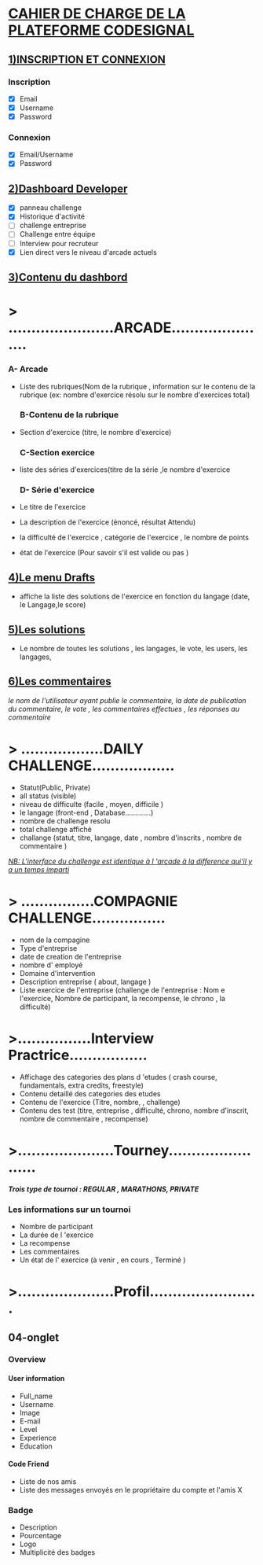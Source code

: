 #                        [CAHIER DE CHARGE DE LA PLATEFORME CODESIGNAL](https://github.com)

## [1)INSCRIPTION ET CONNEXION](https://github.com)

### Inscription

- [x] Email
- [x] Username
- [x] Password

### Connexion

- [x] Email/Username
- [x] Password

## [2)Dashboard Developer](https://github.com)

- [x] panneau challenge
- [x] Historique d'activité
- [ ] challenge entreprise
- [ ] Challenge entre équipe
- [ ] Interview pour recruteur
- [x] Lien direct vers le niveau d'arcade actuels

## [3)Contenu du dashbord](https://github.com)

#              > .......................ARCADE......................

  ### A- Arcade
   
- Liste des rubriques(Nom de la rubrique , information sur le contenu de la rubrique
        (ex: nombre d'exercice résolu sur le nombre d'exercices total)
	
  ### B-Contenu de la rubrique 
   
- Section d'exercice (titre, le nombre d'exercice)
	
  ### C-Section exercice
   
- liste des séries d'exercices(titre de la série ,le nombre d'exercice
	
  ### D- Série d'exercice
   
- Le titre de l'exercice
- La description de l'exercice (énoncé, résultat Attendu)
- la difficulté de l'exercice , catégorie de l'exercice , le nombre de points
- état de l'exercice (Pour savoir s'il est valide ou pas )

##                                [4)Le menu Drafts](https://github.com)

- affiche la liste des solutions de l'exercice en fonction du langage (date, le Langage,le score)
	
##                                [5)Les solutions](https://github.com)

- Le nombre de toutes les solutions , les langages, le vote, les users, les langages,
	
##                               [6)Les commentaires](https://github.com)

   _le nom de l'utilisateur ayant publie le commentaire, la date de publication du commentaire, le vote , les          	    commentaires effectues , les réponses au commentaire_

#                 > ..................DAILY CHALLENGE..................

- Statut(Public, Private)
- all status (visible)
- niveau de difficulte (facile , moyen, difficile )
- le langage (front-end , Database.............)
- nombre de challenge resolu
- total challenge affiché
- challange (statut, titre, langage, date , nombre d'inscrits , nombre de commentaire )
	
[_NB:  L'interface du challenge est identique à l 'arcade à la difference qui'il y a un temps imparti_](https://github.com)

#                 > ................COMPAGNIE CHALLENGE................

- nom de la compagine
- Type d'entreprise
- date de creation de l'entreprise
- nombre d' employé
- Domaine d'intervention
- Description entreprise ( about, langage )
- Liste exercice de l'entreprise  (challenge de l'entreprise : Nom e l'exercice, Nombre de participant, la recompense, le chrono , la difficulté)
	
#                >................Interview Practrice.................
		
- Affichage des categories des plans d 'etudes ( crash course, fundamentals, extra credits, freestyle)
- Contenu detaillé des categories des etudes
- Contenu de l'exercice (Titre, nombre, , challenge)
- Contenu des test (titre, entreprise , difficulté, chrono, nombre d'inscrit, nombre de commentaire , recompense)
	
#                >.....................Tourney........................

***Trois type de tournoi : REGULAR , MARATHONS, PRIVATE***
### Les informations sur un tournoi 

- Nombre de participant
- La durée de l 'exercice
- La recompense
- Les commentaires
- Un état de l' exercice (à venir , en cours , Terminé )
		
#                >.....................Profil........................

##  04-onglet

### Overview

#### User information

- Full_name
- Username
- Image
- E-mail
- Level
- Experience
- Education
			
#### Code Friend
	 
- Liste de nos amis
- Liste des messages envoyés en le propriétaire du compte et l'amis X
	 
### Badge

- Description
- Pourcentage
- Logo
- Multiplicité des badges
	 
	 


	       
	  	

		
	
	
